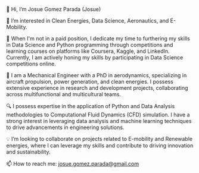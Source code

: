 👋 Hi, I’m Josue Gomez Parada (Josue)

👀 I’m interested in Clean Energies, Data Science, Aeronautics, and E-Mobility.

🌱 When I'm not in a paid position, I dedicate my time to furthering my skills in Data Science and Python programming through competitions and learning courses on platforms like Coursera, Kaggle, and LinkedIn. Currently, I am actively honing my skills by participating in Data Science competitions online.

💼 I am a Mechanical Engineer with a PhD in aerodynamics, specializing in aircraft propulsion, power generation, and clean energies. I possess extensive experience in research and development projects, collaborating across multifunctional and multicultural teams.

🔍 I possess expertise in the application of Python and Data Analysis methodologies to Computational Fluid Dynamics (CFD) simulation. I have a strong interest in leveraging data analysis and machine learning techniques to drive advancements in engineering solutions.

💡 I’m looking to collaborate on projects related to E-mobility and Renewable energies, where I can leverage my skills and contribute to driving innovation and sustainability.

📫 How to reach me: [josue.gomez.parada@gmail.com](mailto:josue.gomez.parada@gmail.com)

<!---
jgp-13/jgp-13 is a ✨ special ✨ repository because its `README.md` (this file) appears on your GitHub profile.
You can click the Preview link to take a look at your changes.
--->

